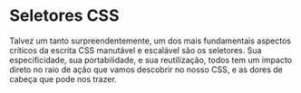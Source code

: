 ﻿# Seletores CSS

Talvez um tanto surpreendentemente, um dos mais fundamentais aspectos críticos da escrita CSS manutável 
e escalável são os seletores. Sua especificidade, sua portabilidade, e sua reutilização, todos tem um impacto direto
no raio de ação que vamos descobrir no nosso CSS, e as dores de cabeça que pode nos trazer.
